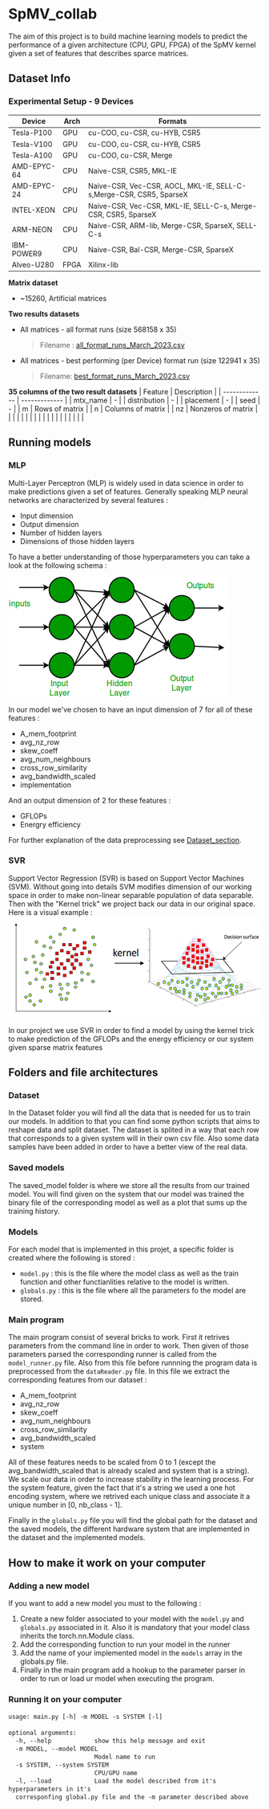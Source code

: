# SpMV_collab

The aim of this project is to build machine learning models to predict the performance of a given architecture (CPU, GPU, FPGA) of the SpMV kernel given a set of features that describes sparce matrices.

## Dataset Info
### Experimental Setup - 9 Devices
| Device  |  Arch |  Formats |
| ------------- | ------------- | ------------- |
| Tesla-P100    | GPU           | cu-COO, cu-CSR, cu-HYB, CSR5 |
| Tesla-V100    | GPU           | cu-COO, cu-CSR, cu-HYB, CSR5 |
| Tesla-A100    | GPU           |  cu-COO, cu-CSR, Merge       |
| AMD-EPYC-64   | CPU           | Naive-CSR, CSR5, MKL-IE      |
| AMD-EPYC-24   | CPU           | Naive-CSR, Vec-CSR, AOCL, MKL-IE, SELL-C-s,Merge-CSR, CSR5, SparseX |
| INTEL-XEON    | CPU           | Naive-CSR, Vec-CSR, MKL-IE, SELL-C-s, Merge-CSR, CSR5, SparseX      |
| ARM-NEON      | CPU           | Naive-CSR, ARM-lib, Merge-CSR, SparseX, SELL-C-s                    |
| IBM-POWER9    | CPU           | Naive-CSR, Bal-CSR, Merge-CSR, SparseX                              |
| Alveo-U280    | FPGA          | Xilinx-lib                                                          |


**Matrix dataset**
  -  ~15260, Artificial matrices

**Two results datasets**
  - All matrices - all format runs (size 568158 x 35)
      > Filename : [all_format_runs_March_2023.csv](https://github.com/mtzortzi/SpMV_collab/blob/main/Performance_predictors/Dataset/data/all_format_runs_March_2023.csv)
  - All matrices - best performing (per Device) format run (size 122941 x 35)
     > Filename: [best_format_runs_March_2023.csv](https://github.com/mtzortzi/SpMV_collab/blob/main/Performance_predictors/Dataset/data/best_format_runs_March_2023.csv)

**35 columns of the two result datasets**
| Feature |  Description | 
| ------------- | -------------     |
| mtx_name      |  -                |
| distribution  |  -                |
| placement     |  -                |
| seed          |  -                |
| m             | Rows of matrix    |
| n             | Columns of matrix  |
| nz            | Nonzeros of matrix |
|               |               |
|               |               |
|               |               |
|               |               |
|               |               |
|               |               |



## Running models
### MLP
Multi-Layer Perceptron (MLP) is widely used in data science in order to make predictions given a set of features. Generally speaking MLP neural networks are characterized by several features :
* Input dimension
* Output dimension
* Number of hidden layers
* Dimensions of those hidden layers

To have a better understanding of those hyperparameters you can take a look at the following schema : 

![image](./img/mlp_architecturel.jpg)

In our model we've chosen to have an input dimension of 7 for all of these features :
* A_mem_footprint
* avg_nz_row
* skew_coeff
* avg_num_neighbours
* cross_row_similarity
* avg_bandwidth_scaled
* implementation

And an output dimension of 2 for these features :
* GFLOPs
* Energry efficiency

For further explanation of the data preprocessing see [Dataset_section](#dataset).

### SVR
Support Vector Regression (SVR) is based on Support Vector Machines (SVM). Without going into details SVM modifies dimension of our working space in order to make non-linear separable population of data separable. Then with the "Kernel trick" we project back our data in our original space. Here is a visual example :
![image](./img/kernel_trick.png)

In our project we use SVR in order to find a model by using the kernel trick to make prediction of the GFLOPs and the energy efficiency or our system given sparse matrix features
## Folders and file architectures
### Dataset
In the Dataset folder you will find all the data that is needed for us to train our models. In addition to that you can find some python scripts that aims to reshape data and split dataset. The dataset is splited in a way that each row that corresponds to a given system will in their own csv file. Also some data samples have been added in order to have a better view of the real data.

### Saved models
The saved_model folder is where we store all the results from our trained model. You will find given on the system that our model was trained the binary file of the corresponding model as well as a plot that sums up the training history.

### Models
For each model that is implemented in this projet, a specific folder is created where the following is stored :
* ``model.py`` : this is the file where the model class as well as the train function and other functianlities relative to the model is written.
* ``globals.py`` : this is the file where all the parameters fo the model are stored.


### Main program
The main program consist of several bricks to work. First it retrives parameters from the command line in order to work. Then given of those parameters parsed the corresponding runner is called from the ``model_runner.py`` file. Also from this file before runnning the program data is preprocessed from the ``dataReader.py`` file. In this file we extract the corresponding features from our dataset :
* A_mem_footprint
* avg_nz_row
* skew_coeff
* avg_num_neighbours
* cross_row_similarity
* avg_bandwidth_scaled
* system

All of these features needs to be scaled from 0 to 1 (except the avg_bandwidth_scaled that is already scaled and system that is a string). We scale our data in order to increase stability in the learning process. For the system feature, given the fact that it's a string we used a one hot encoding system, where we retrived each unique class and associate it a unique number in [0, nb_class - 1].

Finally in the ``globals.py`` file you will find the global path for the dataset and the saved models, the different hardware system that are implemented in the dataset and the implemented models.


## How to make it work on your computer
### Adding a new model
If you want to add a new model you must to the following :
1. Create a new folder associated to your model with the ``model.py`` and ``globals.py`` associated in it. Also it is mandatory that your model class inherits the torch.nn.Module class.
2. Add the corresponding function to run your model in the runner
3. Add the name of your implemented model in the `models` array in the globals.py file.
4. Finally in the main program add a hookup to the parameter parser in order to run or load ur model when executing the program.

### Running it on your computer
```
usage: main.py [-h] -m MODEL -s SYSTEM [-l]

optional arguments:
  -h, --help            show this help message and exit
  -m MODEL, --model MODEL
                        Model name to run
  -s SYSTEM, --system SYSTEM
                        CPU/GPU name
  -l, --load            Load the model described from it's hyperparameters in it's 
  corresponfing global.py file and the -m parameter described above
````
